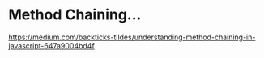 # Method Chaining...

https://medium.com/backticks-tildes/understanding-method-chaining-in-javascript-647a9004bd4f